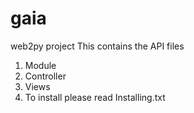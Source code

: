 # gaia
web2py project
This contains the API files 
1. Module
2. Controller
3. Views
4. To install please read Installing.txt
